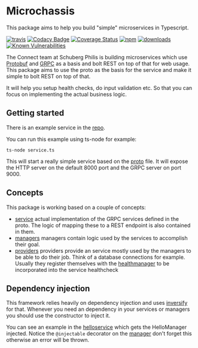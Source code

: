 # Microchassis
This package aims to help you build "simple" microservices in Typescript.

[![travis][travis-image]][travis-url]
[![Codacy Badge](https://api.codacy.com/project/badge/Grade/bb6b65f7e0ee4280b6bfd8fd6f1db2b7)](https://www.codacy.com/app/mishok13/microchassis?utm_source=github.com&utm_medium=referral&utm_content=schubergphilis/microchassis&utm_campaign=badger)
[![Coverage Status](https://coveralls.io/repos/github/schubergphilis/microchassis/badge.svg?branch=master)](https://coveralls.io/github/schubergphilis/microchassis?branch=master)
[![npm][npm-image]][npm-url]
[![downloads][downloads-image]][downloads-url]
[![Known Vulnerabilities](https://snyk.io/test/github/schubergphilis/microchassis/badge.svg)](https://snyk.io/test/github/schubergphilis/microchassis)

[travis-image]: https://img.shields.io/travis/schubergphilis/microchassis.svg?style=flat
[travis-url]: https://travis-ci.org/schubergphilis/microchassis
[npm-image]: https://img.shields.io/npm/v/microchassis.svg?style=flat
[npm-url]: https://npmjs.org/package/microchassis
[downloads-image]: https://img.shields.io/npm/dm/microchassis.svg?style=flat
[downloads-url]: https://npmjs.org/package/microchassis

The Connect team at Schuberg Philis is building microservices which use [Protobuf](https://github.com/google/protobuf) and [GRPC](https://grpc.io) as a basis and bolt REST on top of that for web usage. This package aims to use the proto as the basis for the service and make it simple to bolt REST on top of that.

It will help you setup health checks, do input validation etc. So that you can focus on implementing the actual business logic.

## Getting started
There is an example service in the [repo](https://github.com/schubergphilis/microchassis/tree/master/example).

You can run this example using ts-node for example:

``` ts-node service.ts ```

This will start a really simple service based on the [proto](https://github.com/schubergphilis/microchassis/blob/master/example/proto/hello.proto) file. It will expose the HTTP server on the default 8000 port and the GRPC server on port 9000.

## Concepts
This package is working based on a couple of concepts:
- [service](https://github.com/schubergphilis/microchassis/blob/master/docs/services.md) actual implementation of the GRPC services defined in the proto. The logic of mapping these to a REST endpoint is also contained in them.
- [managers](https://github.com/schubergphilis/microchassis/blob/master/docs/managers.md) managers contain logic used by the services to accomplish their goal.
- [providers](https://github.com/schubergphilis/microchassis/blob/master/docs/providers.md) providers provide an service mostly used by the managers to be able to do their job. Think of a database connections for example. Usually they register themselves with the [healthmanager](https://github.com/schubergphilis/microchassis/blob/src/health.ts) to be incorporated into the service healthcheck


## Dependency injection
This framework relies heavily on dependency injection and uses [inversify](https://github.com/inversify/InversifyJS) for that. Whenever you need an dependency in your services or managers you should use the constructor to inject it.

You can see an example in the [helloservice](https://github.com/schubergphilis/microchassis/blob/master/example/services/hello.ts) which gets the HelloManager injected. Notice the ```@injectable``` decorator on the [manager](https://github.com/schubergphilis/microchassis/blob/master/example/managers/hellomanager.ts) don't forget this otherwise an error will be thrown.
